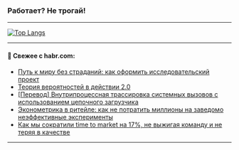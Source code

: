 ### Работает? Не трогай!

---
<!--
#### 🛠️ Technical stack:

![Java](https://img.shields.io/badge/Java-informational?logo=Oracle&style=flat&logoColor=white&color=FF4500)
![Kotlin](https://img.shields.io/badge/Kotlin-informational?logo=Kotlin&style=flat&logoColor=white&color=774D97)
![TS](https://img.shields.io/badge/TypeScript-informational?logo=typeScript&style=flat&logoColor=black&color=017acc)
![Python](https://img.shields.io/badge/Python-informational?logo=Python&style=flat&logoColor=black&color=ffdd54) <br>
![Spring](https://img.shields.io/badge/Spring-informational?logo=Spring&style=flat&logoColor=white&color=6DB33F) 
![SpringBoot](https://img.shields.io/badge/SpringBoot-informational?logo=SpringBoot&style=flat&logoColor=white&color=6DB33F)
![Nest](https://img.shields.io/badge/NestJS-informational?logo=NestJS&style=flat&logoColor=white&color=E0234E) 
![NodeJS](https://img.shields.io/badge/NodeJS-informational?logo=node.js&style=flat&logoColor=white&color=70A760)<br>
![PostgreSQL](https://img.shields.io/badge/PostgreSQL-informational?logo=PostgreSQL&style=flat&logoColor=white&color=DAA520)
![MongoDB](https://img.shields.io/badge/MongoDB-informational?logo=MongoDB&style=flat&logoColor=white&color=870000)
![Apache](https://img.shields.io/badge/Apache-informational?logo=apache&style=flat&logoColor=white&color=f74e28)

___ 
-->

<!--- #### 🛠️ : --->

[![Top Langs](https://github-readme-stats-82jvfl3w3-advtsettinggmailcoms-projects.vercel.app/api/top-langs/?username=zloylis&langs_count=10&hide_title=true&title_color=e6edf3&size_weight=0.5&count_weight=0.5&layout=compact&hide_progress=true&hide_border=true&theme=dracula)](https://github.com/zloylis)

<!---


####  :octocat:&nbsp;&nbsp; Статистика:

![GitHub stats](https://github-readme-stats-u2qms2cxw-advtsettinggmailcoms-projects.vercel.app/api?username=zloylis&show_icons=true&hide_border=true&theme=dracula&title_color=e6edf3&include_all_commits=true&count_private=true&hide_rank=false&hide_title=true&rank_icon=github)
-->
---

#### 💬 Свежее с habr.com:

<!-- BLOG-POST-LIST:START -->
- [Путь к миру без страданий: как оформить исследовательский проект](https://habr.com/ru/companies/avito/articles/873856/?utm_source=habrahabr&utm_medium=rss&utm_campaign=873856)
- [Теория вероятностей в действии 2.0](https://habr.com/ru/articles/874226/?utm_source=habrahabr&utm_medium=rss&utm_campaign=874226)
- [[Перевод] Внутрипроцессная трассировка системных вызовов с использованием цепочного загрузчика](https://habr.com/ru/companies/timeweb/articles/874194/?utm_source=habrahabr&utm_medium=rss&utm_campaign=874194)
- [Эконометрика в ритейле: как не потратить миллионы на заведомо неэффективные эксперименты](https://habr.com/ru/companies/X5Tech/articles/874190/?utm_source=habrahabr&utm_medium=rss&utm_campaign=874190)
- [Как мы сократили time to market на 17%, не выжигая команду и не теряя в качестве](https://habr.com/ru/companies/simbirsoft/articles/874018/?utm_source=habrahabr&utm_medium=rss&utm_campaign=874018)
<!-- BLOG-POST-LIST:END -->

---
